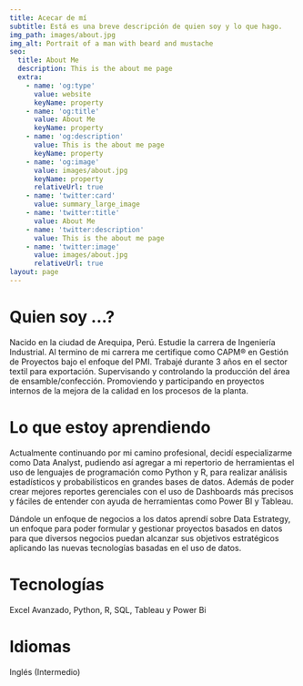 ```yaml
---
title: Acecar de mí
subtitle: Está es una breve descripción de quien soy y lo que hago.
img_path: images/about.jpg
img_alt: Portrait of a man with beard and mustache
seo:
  title: About Me
  description: This is the about me page
  extra:
    - name: 'og:type'
      value: website
      keyName: property
    - name: 'og:title'
      value: About Me
      keyName: property
    - name: 'og:description'
      value: This is the about me page
      keyName: property
    - name: 'og:image'
      value: images/about.jpg
      keyName: property
      relativeUrl: true
    - name: 'twitter:card'
      value: summary_large_image
    - name: 'twitter:title'
      value: About Me
    - name: 'twitter:description'
      value: This is the about me page
    - name: 'twitter:image'
      value: images/about.jpg
      relativeUrl: true
layout: page
---
```

# **Quien soy ...?**

Nacido en la ciudad de Arequipa, Perú. Estudie la carrera de Ingeniería Industrial. Al termino de mi carrera me certifique como CAPM® en Gestión de Proyectos bajo el enfoque del PMI. Trabajé durante 3 años en el sector textil para exportación. Supervisando y controlando la producción del área de ensamble/confección. Promoviendo y participando en proyectos internos de la mejora de la calidad en los procesos de la planta.

# **Lo que estoy aprendiendo**

Actualmente continuando por mi camino profesional, decidí especializarme como Data Analyst, pudiendo así agregar a mi repertorio de herramientas el uso de lenguajes de programación como Python y R, para realizar análisis estadísticos y probabilísticos en grandes bases de datos. Además de poder crear mejores reportes gerenciales con el uso de Dashboards más precisos y fáciles de entender con ayuda de herramientas como Power BI y Tableau.

Dándole un enfoque de negocios a los datos aprendí sobre Data Estrategy, un enfoque para poder formular y gestionar proyectos basados en datos para que diversos negocios puedan alcanzar sus objetivos estratégicos aplicando las nuevas tecnologías basadas en el uso de datos.

# **Tecnologías**

Excel Avanzado, Python, R, SQL, Tableau y Power Bi

# **Idiomas**

Inglés (Intermedio)
